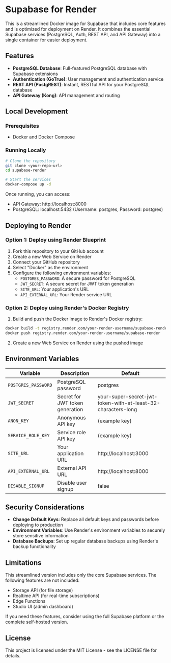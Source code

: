 # Supabase for Render

This is a streamlined Docker image for Supabase that includes core features and is optimized for deployment on Render. It combines the essential Supabase services (PostgreSQL, Auth, REST API, and API Gateway) into a single container for easier deployment.

## Features

- **PostgreSQL Database**: Full-featured PostgreSQL database with Supabase extensions
- **Authentication (GoTrue)**: User management and authentication service
- **REST API (PostgREST)**: Instant, RESTful API for your PostgreSQL database
- **API Gateway (Kong)**: API management and routing

## Local Development

### Prerequisites

- Docker and Docker Compose

### Running Locally

```bash
# Clone the repository
git clone <your-repo-url>
cd supabase-render

# Start the services
docker-compose up -d
```

Once running, you can access:
- API Gateway: http://localhost:8000
- PostgreSQL: localhost:5432 (Username: postgres, Password: postgres)

## Deploying to Render

### Option 1: Deploy using Render Blueprint

1. Fork this repository to your GitHub account
2. Create a new Web Service on Render
3. Connect your GitHub repository
4. Select "Docker" as the environment
5. Configure the following environment variables:
   - `POSTGRES_PASSWORD`: A secure password for PostgreSQL
   - `JWT_SECRET`: A secure secret for JWT token generation
   - `SITE_URL`: Your application's URL
   - `API_EXTERNAL_URL`: Your Render service URL

### Option 2: Deploy using Render's Docker Registry

1. Build and push the Docker image to Render's Docker registry:

```bash
docker build -t registry.render.com/your-render-username/supabase-render .
docker push registry.render.com/your-render-username/supabase-render
```

2. Create a new Web Service on Render using the pushed image

## Environment Variables

| Variable | Description | Default |
|----------|-------------|--------|
| `POSTGRES_PASSWORD` | PostgreSQL password | postgres |
| `JWT_SECRET` | Secret for JWT token generation | your-super-secret-jwt-token-with-at-least-32-characters-long |
| `ANON_KEY` | Anonymous API key | (example key) |
| `SERVICE_ROLE_KEY` | Service role API key | (example key) |
| `SITE_URL` | Your application URL | http://localhost:3000 |
| `API_EXTERNAL_URL` | External API URL | http://localhost:8000 |
| `DISABLE_SIGNUP` | Disable user signup | false |

## Security Considerations

- **Change Default Keys**: Replace all default keys and passwords before deploying to production
- **Environment Variables**: Use Render's environment variables to securely store sensitive information
- **Database Backups**: Set up regular database backups using Render's backup functionality

## Limitations

This streamlined version includes only the core Supabase services. The following features are not included:

- Storage API (for file storage)
- Realtime API (for real-time subscriptions)
- Edge Functions
- Studio UI (admin dashboard)

If you need these features, consider using the full Supabase platform or the complete self-hosted version.

## License

This project is licensed under the MIT License - see the LICENSE file for details.